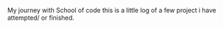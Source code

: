 My journey with School of code
this is a little log of a few project i have attempted/ or finished. 
